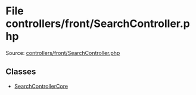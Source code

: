 File controllers/front/SearchController.php
=========

Source: [controllers/front/SearchController.php](https://github.com/PrestaShop/PrestaShop/blob/1.5.0.2/controllers/front/SearchController.php)


Classes
-------

* [SearchControllerCore](class.SearchControllerCore.md)

